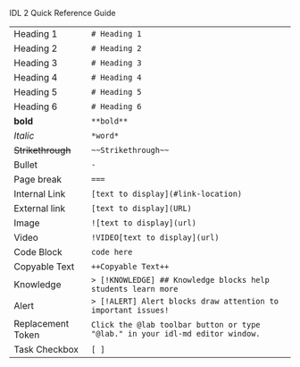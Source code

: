 IDL 2 Quick Reference Guide

|                   |                                          |
| ----------------- | ---------------------------------------- |
| Heading 1         | `# Heading 1`                            |
| Heading 2         | `# Heading 2`                            |
| Heading 3         | `# Heading 3`                            |
| Heading 4         | `# Heading 4`                            |
| Heading 5         | `# Heading 5`                            |
| Heading 6         | `# Heading 6`                            |
| **bold**          | `**bold**`                               |
| *Italic*          | `*word*`                                 |
| ~~Strikethrough~~ | `~~Strikethrough~~`                      |
| Bullet            | `-`                                      |
| Page break        | `===`                                    |
| Internal Link     | `[text to display](#link-location)`      |
| External link     | `[text to display](URL)`                 |
| Image             | `![text to display](url)`                |
| Video             | `!VIDEO[text to display](url)`          |
| Code Block        | `code here`                              |
| Copyable Text     | `++Copyable Text++`                      |
| Knowledge         | `> [!KNOWLEDGE] ## Knowledge blocks help students learn more` |
| Alert             | `> [!ALERT] Alert blocks draw attention to important issues!` |
| Replacement Token | `Click the @lab toolbar button or type "@lab." in your idl-md editor window.` |
| Task Checkbox     | `[ ]`                                    |


